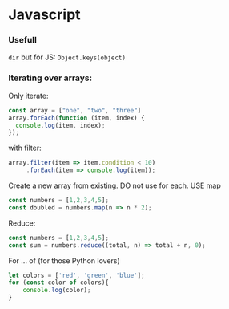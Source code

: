 # Javascript

### Usefull

`dir` but for JS: `Object.keys(object)`


### Iterating over arrays:
Only iterate:

```js
const array = ["one", "two", "three"]
array.forEach(function (item, index) {
  console.log(item, index);
});
```

with filter:
```js
array.filter(item => item.condition < 10)
     .forEach(item => console.log(item));
```

Create a new array from existing. DO not use for each. USE map

```js
const numbers = [1,2,3,4,5];
const doubled = numbers.map(n => n * 2);
```


Reduce:
```js
const numbers = [1,2,3,4,5];
const sum = numbers.reduce((total, n) => total + n, 0);
```


For ... of (for those Python lovers)
```js
let colors = ['red', 'green', 'blue'];
for (const color of colors){
    console.log(color);
}
```
